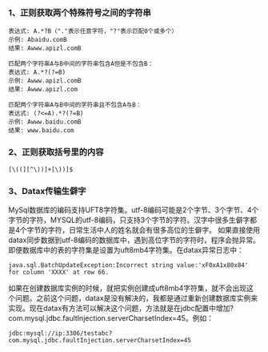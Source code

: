 ### 1、正则获取两个特殊符号之间的字符串
```
表达式: A.*?B（"."表示任意字符，"?"表示匹配0个或多个） 
示例: Abaidu.comB 
结果: Awww.apizl.comB 

匹配两个字符串A与B中间的字符串包含A但是不包含B： 
表达式: A.*?(?=B) 
示例: Awww.apizl.comB 
结果: Awww.apizl.com 

匹配两个字符串A与B中间的字符串且不包含A与B： 
表达式: (?<=A).*?(?=B) 
示例: Awww.baidu.comB 
结果: www.baidu.com
```
### 2、正则获取括号里的内容
```
[\((][^\))]+[\))]$
```

### 3、Datax传输生僻字

MySql数据库的编码支持UFT8字符集。utf-8编码可能是2个字节、3个字节、4个字节的字符，MYSQL的utf-8编码，只支持3个字节的字符。汉字中很多生僻字都是4个字节的字符，日常生活中人的姓名就会有很多高位的生僻字。
如果直接使用datax同步数据到utf-8编码的数据库中，遇到高位字节的字符时，程序会抛异常。即便数据库中的表的字符集是设置为uft8mb4字符集。在datax异常日志中：
```
java.sql.BatchUpdateException:Incorrect string value:'xF0xA1x80x84' for column 'XXXX' at row 66.
```
如果在创建数据库实例的时候，就把实例创建成uft8mb4字符集，就不会出现这个问题。之前这个问题，datax是没有解决的，我都是通过重新创建数据库实例来实现。现在datax有方法可以解决这个问题，方法就是在jdbc配置中增加?com.mysql.jdbc.faultInjection.serverCharsetIndex=45。例如：
```
jdbc:mysql://ip:3306/testabc?com.mysql.jdbc.faultInjection.serverCharsetIndex=45
```
